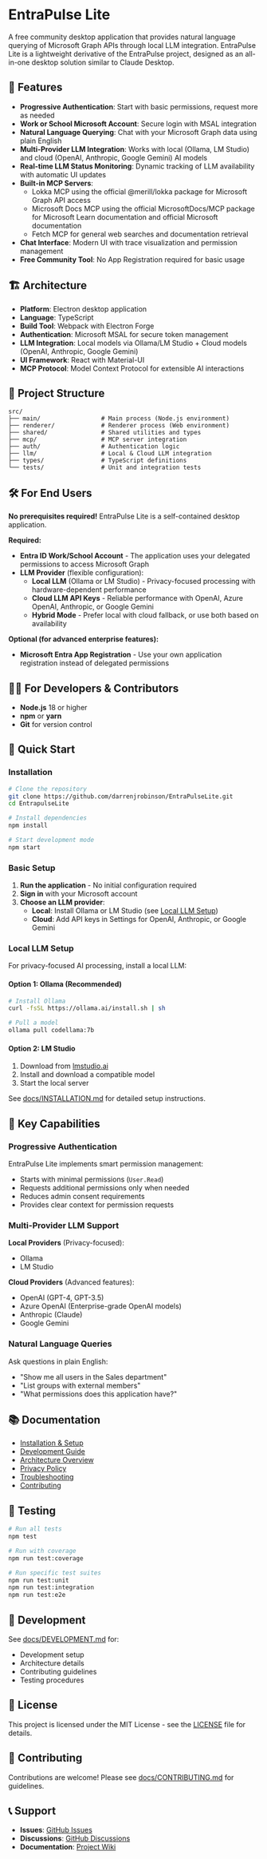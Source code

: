 # EntraPulse Lite

A free community desktop application that provides natural language querying of Microsoft Graph APIs through local LLM integration. EntraPulse Lite is a lightweight derivative of the EntraPulse project, designed as an all-in-one desktop solution similar to Claude Desktop.

## 🚀 Features

- **Progressive Authentication**: Start with basic permissions, request more as needed
- **Work or School Microsoft Account**: Secure login with MSAL integration
- **Natural Language Querying**: Chat with your Microsoft Graph data using plain English
- **Multi-Provider LLM Integration**: Works with local (Ollama, LM Studio) and cloud (OpenAI, Anthropic, Google Gemini) AI models
- **Real-time LLM Status Monitoring**: Dynamic tracking of LLM availability with automatic UI updates
- **Built-in MCP Servers**: 
  - Lokka MCP using the official @merill/lokka package for Microsoft Graph API access
  - Microsoft Docs MCP using the official MicrosoftDocs/MCP package for Microsoft Learn documentation and official Microsoft documentation
  - Fetch MCP for general web searches and documentation retrieval
- **Chat Interface**: Modern UI with trace visualization and permission management
- **Free Community Tool**: No App Registration required for basic usage

## 🏗️ Architecture

- **Platform**: Electron desktop application
- **Language**: TypeScript
- **Build Tool**: Webpack with Electron Forge
- **Authentication**: Microsoft MSAL for secure token management
- **LLM Integration**: Local models via Ollama/LM Studio + Cloud models (OpenAI, Anthropic, Google Gemini)
- **UI Framework**: React with Material-UI
- **MCP Protocol**: Model Context Protocol for extensible AI interactions

## 📁 Project Structure

```
src/
├── main/                 # Main process (Node.js environment)
├── renderer/             # Renderer process (Web environment)
├── shared/               # Shared utilities and types
├── mcp/                  # MCP server integration
├── auth/                 # Authentication logic
├── llm/                  # Local & Cloud LLM integration
├── types/                # TypeScript definitions
└── tests/                # Unit and integration tests
```

## 🛠️ For End Users

**No prerequisites required!** EntraPulse Lite is a self-contained desktop application.

**Required:**
- **Entra ID Work/School Account** - The application uses your delegated permissions to access Microsoft Graph
- **LLM Provider** (flexible configuration):
  - **Local LLM** (Ollama or LM Studio) - Privacy-focused processing with hardware-dependent performance
  - **Cloud LLM API Keys** - Reliable performance with OpenAI, Azure OpenAI, Anthropic, or Google Gemini
  - **Hybrid Mode** - Prefer local with cloud fallback, or use both based on availability

**Optional (for advanced enterprise features):**
- **Microsoft Entra App Registration** - Use your own application registration instead of delegated permissions

## 👨‍💻 For Developers & Contributors

- **Node.js** 18 or higher
- **npm** or **yarn**
- **Git** for version control

## 🚀 Quick Start

### Installation

```bash
# Clone the repository
git clone https://github.com/darrenjrobinson/EntraPulseLite.git
cd EntrapulseLite

# Install dependencies
npm install

# Start development mode
npm start
```

### Basic Setup

1. **Run the application** - No initial configuration required
2. **Sign in** with your Microsoft account
3. **Choose an LLM provider**:
   - **Local**: Install Ollama or LM Studio (see [Local LLM Setup](#local-llm-setup))
   - **Cloud**: Add API keys in Settings for OpenAI, Anthropic, or Google Gemini

### Local LLM Setup

For privacy-focused AI processing, install a local LLM:

#### Option 1: Ollama (Recommended)
```bash
# Install Ollama
curl -fsSL https://ollama.ai/install.sh | sh

# Pull a model
ollama pull codellama:7b
```

#### Option 2: LM Studio
1. Download from [lmstudio.ai](https://lmstudio.ai)
2. Install and download a compatible model
3. Start the local server

See [docs/INSTALLATION.md](docs/INSTALLATION.md) for detailed setup instructions.

## 🎯 Key Capabilities

### Progressive Authentication
EntraPulse Lite implements smart permission management:
- Starts with minimal permissions (`User.Read`)
- Requests additional permissions only when needed
- Reduces admin consent requirements
- Provides clear context for permission requests

### Multi-Provider LLM Support
**Local Providers** (Privacy-focused):
- Ollama
- LM Studio

**Cloud Providers** (Advanced features):
- OpenAI (GPT-4, GPT-3.5)
- Azure OpenAI (Enterprise-grade OpenAI models)
- Anthropic (Claude)
- Google Gemini

### Natural Language Queries
Ask questions in plain English:
- "Show me all users in the Sales department"
- "List groups with external members"
- "What permissions does this application have?"

## 📚 Documentation

- [Installation & Setup](docs/INSTALLATION.md)
- [Development Guide](docs/DEVELOPMENT.md)
- [Architecture Overview](docs/ARCHITECTURE.md)
- [Privacy Policy](docs/PRIVACY-POLICY.md)
- [Troubleshooting](docs/TROUBLESHOOTING.md)
- [Contributing](docs/CONTRIBUTING.md)

## 🧪 Testing

```bash
# Run all tests
npm test

# Run with coverage
npm run test:coverage

# Run specific test suites
npm run test:unit
npm run test:integration
npm run test:e2e
```

## 🔧 Development

See [docs/DEVELOPMENT.md](docs/DEVELOPMENT.md) for:
- Development setup
- Architecture details
- Contributing guidelines
- Testing procedures

## 📝 License

This project is licensed under the MIT License - see the [LICENSE](LICENSE) file for details.

## 🤝 Contributing

Contributions are welcome! Please see [docs/CONTRIBUTING.md](docs/CONTRIBUTING.md) for guidelines.

## 📞 Support

- **Issues**: [GitHub Issues](https://github.com/darrenjrobinson/EntraPulseLite/issues)
- **Discussions**: [GitHub Discussions](https://github.com/darrenjrobinson/EntraPulseLite/discussions)
- **Documentation**: [Project Wiki](https://github.com/darrenjrobinson/EntraPulseLite/wiki)

